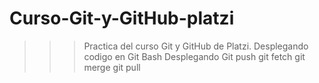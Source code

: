 # Curso-Git-y-GitHub-platzi
>>>Practica del curso Git y GitHub de Platzi. 
>>>Desplegando codigo en Git Bash
>>>Desplegando Git push
>>>git fetch
>>>git merge
>>>git pull
